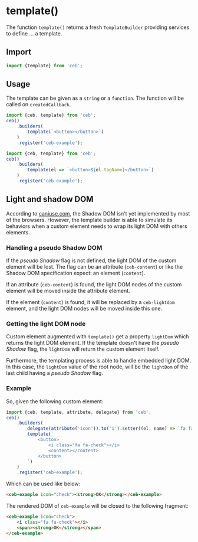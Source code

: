 # template()

The function `template()` returns a fresh `TemplateBuilder` providing services to define ... a template.

## Import

```javascript
import {template} from 'ceb';
```

## Usage

The template can be given as a `string` or a `function`. The function will be called on `createdCallback`.

```javascript
import {ceb, template} from 'ceb';
ceb()
    .builders(
        template(`<button></button>`)
    )
    .register('ceb-example');
```

```javascript
import {ceb, template} from 'ceb';
ceb()
    .builders(
        template(el => `<button>${el.tagName}</button>`)
    )
    .register('ceb-example');
```

## Light and shadow DOM

According to [caniuse.com](http://caniuse.com/#search=Shadow%20DOM),
the Shadow DOM isn't yet implemented by most of the browsers.
However, the template builder is able to simulate its behaviors when a custom element needs to wrap its light DOM with others elements.

### Handling a pseudo Shadow DOM

If the _pseudo Shadow_ flag is not defined, the light DOM of the custom element will be lost.
The flag can be an attribute (`ceb-content`) or like the Shadow DOM specification expect: an element (`content`).

If an attribute (`ceb-content`) is found, the light DOM nodes of the custom element will be moved inside the attribute element.

If the element (`content`) is found, it will be replaced by a `ceb-lightdom` element, and the light DOM nodes will be moved inside this one.

### Getting the light DOM node

Custom element augmented with `template()` get a property `lightDom` which returns the light DOM element.
If the template doesn't have the _pseudo Shadow_ flag, the `lightDom` will return the custom element itself.

Furthermore, the templating process is able to handle embedded light DOM.
In this case, the `lightDom` value of the root node, will be the `lightDom` of the last child having a _pseudo Shadow_ flag.

### Example

So, given the following custom element: 
```javascript
import {ceb, template, attribute, delegate} from 'ceb';
ceb()
    .builders(
        delegate(attribute('icon')).to('i').setter((el, name) => `fa fa-${name}`).attribute('class'),
        template(`
            <button>
                <i class="fa fa-check"></i>
                <content></content>
            </button>
        `)
    )
    .register('ceb-example');
```

Which can be used like below:

```html
<ceb-example icon="check"><strong>OK</strong></ceb-example>
```

The rendered DOM of `ceb-example` will be closed to the following fragment:

```html
<ceb-example icon="check">
    <i class="fa fa-check"></i>
    <span><strong>OK</strong></span>
</ceb-example>
```
